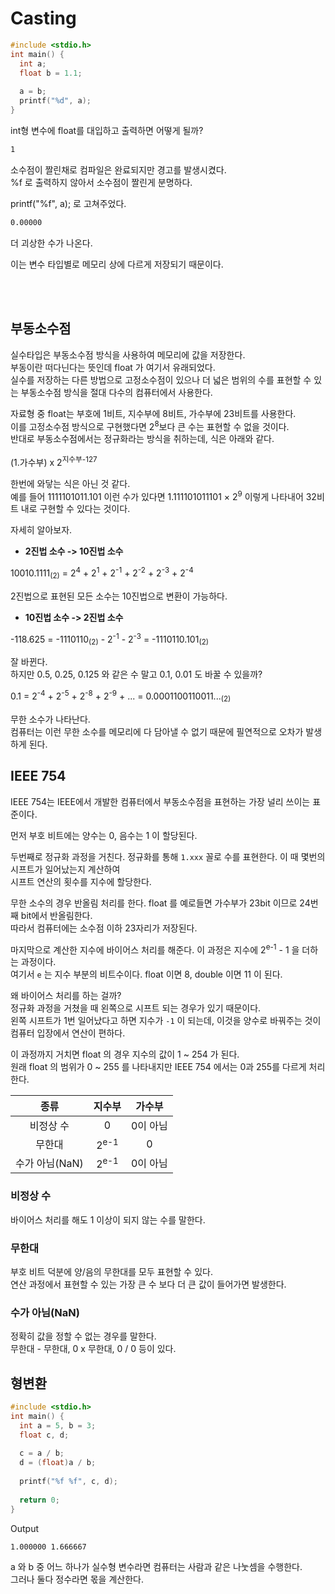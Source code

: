 # Casting

```.c
#include <stdio.h>
int main() {
  int a;
  float b = 1.1;
  
  a = b;
  printf("%d", a);
}
```

int형 변수에 float를 대입하고 출력하면 어떻게 될까?

```.bash
1
```

소수점이 짤린채로 컴파일은 완료되지만 경고를 발생시켰다.  
%f 로 출력하지 않아서 소수점이 짤린게 분명하다.


printf("%f", a); 로 고쳐주었다.

```.bash
0.00000
```

더 괴상한 수가 나온다.

이는 변수 타입별로 메모리 상에 다르게 저장되기 때문이다.

<br/><br/>

## 부동소수점

실수타입은 부동소수점 방식을 사용하여 메모리에 값을 저장한다.  
부동이란 떠다닌다는 뜻인데 float 가 여기서 유래되었다.  
실수를 저장하는 다른 방법으로 고정소수점이 있으나 더 넓은 범위의 수를 표현할 수 있는 부동소수점 방식을 절대 다수의 컴퓨터에서 사용한다.

자료형 중 float는 부호에 1비트, 지수부에 8비트, 가수부에 23비트를 사용한다.  
이를 고정소수점 방식으로 구현했다면 2<sup>8</sup>보다 큰 수는 표현할 수 없을 것이다.  
반대로 부동소수점에서는 정규화라는 방식을 취하는데, 식은 아래와 같다.

(1.가수부) x 2<sup>지수부-127</sup>

한번에 와닿는 식은 아닌 것 같다.  
예를 들어 1111101011.101 이런 수가 있다면 1.111101011101 × 2<sup>9</sup> 이렇게 나타내어 32비트 내로 구현할 수 있다는 것이다.

자세히 알아보자.

* <b>2진법 소수 -> 10진법 소수</b>

10010.1111<sub>(2)</sub> = 2<sup>4</sup> + 2<sup>1</sup> + 2<sup>-1</sup> + 2<sup>-2</sup> + 2<sup>-3</sup> + 2<sup>-4</sup>

2진법으로 표현된 모든 소수는 10진법으로 변환이 가능하다.

* <b>10진법 소수 -> 2진법 소수</b>

-118.625 = -1110110<sub>(2)</sub> - 2<sup>-1</sup> - 2<sup>-3</sup> = -1110110.101<sub>(2)</sub>
  
잘 바뀐다.  
하지만 0.5, 0.25, 0.125 와 같은 수 말고 0.1, 0.01 도 바꿀 수 있을까?

0.1 = 2<sup>-4</sup> + 2<sup>-5</sup> + 2<sup>-8</sup> + 2<sup>-9</sup> + ... = 0.0001100110011...<sub>(2)</sub>

무한 소수가 나타난다.  
컴퓨터는 이런 무한 소수를 메모리에 다 담아낼 수 없기 때문에 필연적으로 오차가 발생하게 된다.

## IEEE 754

IEEE 754는 IEEE에서 개발한 컴퓨터에서 부동소수점을 표현하는 가장 널리 쓰이는 표준이다.

먼저 부호 비트에는 양수는 0, 음수는 1 이 할당된다.

두번째로 정규화 과정을 거친다. 정규화를 통해 `1.xxx` 꼴로 수를 표현한다. 이 때 몇번의 시프트가 일어났는지 계산하여  
시프트 연산의 횟수를 지수에 할당한다.

무한 소수의 경우 반올림 처리를 한다. float 를 예로들면 가수부가 23bit 이므로 24번째 bit에서 반올림한다.  
따라서 컴퓨터에는 소수점 이하 23자리가 저장된다.

마지막으로 계산한 지수에 바이어스 처리를 해준다. 이 과정은 지수에 2<sup>e-1</sup> - 1 을 더하는 과정이다.  
여기서 `e` 는 지수 부분의 비트수이다. float 이면 8, double 이면 11 이 된다.

왜 바이어스 처리를 하는 걸까?  
정규화 과정을 거쳤을 때 왼쪽으로 시프트 되는 경우가 있기 때문이다.  
왼쪽 시프트가 1번 일어났다고 하면 지수가 `-1` 이 되는데, 이것을 양수로 바꿔주는 것이 컴퓨터 입장에서 연산이 편하다.

이 과정까지 거치면 float 의 경우 지수의 값이 1 ~ 254 가 된다.  
원래 float 의 범위가 0 ~ 255 를 나타내지만 IEEE 754 에서는 0과 255를 다르게 처리한다.

|종류|지수부|가수부|
|:---:|:---:|:---:|
|비정상 수|0|0이 아님|
|무한대|2<sup>e-1</sup>|0|
|수가 아님(NaN)|2<sup>e-1</sup>|0이 아님|

### 비정상 수

바이어스 처리를 해도 1 이상이 되지 않는 수를 말한다.

### 무한대

부호 비트 덕분에 양/음의 무한대를 모두 표현할 수 있다.  
연산 과정에서 표현할 수 있는 가장 큰 수 보다 더 큰 값이 들어가면 발생한다.

### 수가 아님(NaN)

정확히 값을 정할 수 없는 경우를 말한다.  
무한대 - 무한대, 0 x 무한대, 0 / 0 등이 있다.

## 형변환

```.c
#include <stdio.h>
int main() {
  int a = 5, b = 3;
  float c, d;
  
  c = a / b;
  d = (float)a / b;
  
  printf("%f %f", c, d);
  
  return 0;
}
```

Output
```
1.000000 1.666667
```

a 와 b 중 어느 하나가 실수형 변수라면 컴퓨터는 사람과 같은 나눗셈을 수행한다.  
그러나 둘다 정수라면 몫을 계산한다.
